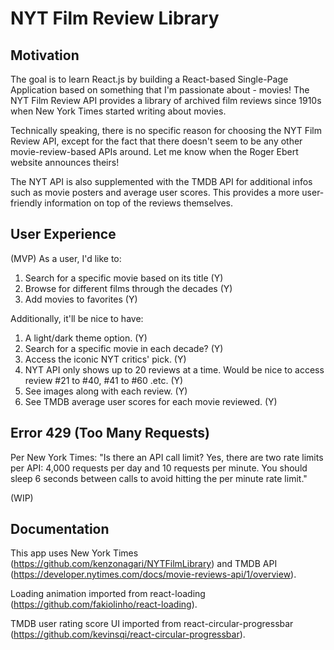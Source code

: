 # NYT Film Review Library

## Motivation

The goal is to learn React.js by building a React-based Single-Page Application based on something that I'm passionate about - movies! The NYT Film Review API provides a library of archived film reviews since 1910s when New York Times started writing about movies. 

Technically speaking, there is no specific reason for choosing the NYT Film Review API, except for the fact that there doesn't seem to be any other movie-review-based APIs around. Let me know when the Roger Ebert website announces theirs!

The NYT API is also supplemented with the TMDB API for additional infos such as movie posters and average user scores. This provides a more user-friendly information on top of the reviews themselves. 

## User Experience

(MVP) As a user, I'd like to:

1. Search for a specific movie based on its title (Y)
2. Browse for different films through the decades (Y)
3. Add movies to favorites (Y)

Additionally, it'll be nice to have:

1. A light/dark theme option. (Y)
2. Search for a specific movie in each decade? (Y)
3. Access the iconic NYT critics' pick. (Y)
4. NYT API only shows up to 20 reviews at a time. Would be nice to access review #21 to #40, #41 to #60 .etc. (Y)
5. See images along with each review. (Y)
6. See TMDB average user scores for each movie reviewed. (Y)

## Error 429 (Too Many Requests)

Per New York Times: "Is there an API call limit? Yes, there are two rate limits per API: 4,000 requests per day and 10 requests per minute. You should sleep 6 seconds between calls to avoid hitting the per minute rate limit."

(WIP)

## Documentation

This app uses New York Times (https://github.com/kenzonagari/NYTFilmLibrary) and TMDB API (https://developer.nytimes.com/docs/movie-reviews-api/1/overview).

Loading animation imported from react-loading (https://github.com/fakiolinho/react-loading).

TMDB user rating score UI imported from react-circular-progressbar (https://github.com/kevinsqi/react-circular-progressbar).